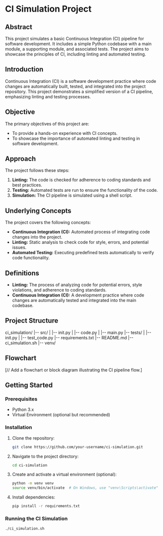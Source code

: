 # CI Simulation Project

## Abstract

This project simulates a basic Continuous Integration (CI) pipeline for software development. It includes a simple Python codebase with a main module, a supporting module, and associated tests. The project aims to showcase the principles of CI, including linting and automated testing.

## Introduction

Continuous Integration (CI) is a software development practice where code changes are automatically built, tested, and integrated into the project repository. This project demonstrates a simplified version of a CI pipeline, emphasizing linting and testing processes.

## Objective

The primary objectives of this project are:
- To provide a hands-on experience with CI concepts.
- To showcase the importance of automated linting and testing in software development.

## Approach

The project follows these steps:
1. **Linting:** The code is checked for adherence to coding standards and best practices.
2. **Testing:** Automated tests are run to ensure the functionality of the code.
3. **Simulation:** The CI pipeline is simulated using a shell script.

## Underlying Concepts

The project covers the following concepts:
- **Continuous Integration (CI):** Automated process of integrating code changes into the project.
- **Linting:** Static analysis to check code for style, errors, and potential issues.
- **Automated Testing:** Executing predefined tests automatically to verify code functionality.

## Definitions

- **Linting:** The process of analyzing code for potential errors, style violations, and adherence to coding standards.
- **Continuous Integration (CI):** A development practice where code changes are automatically tested and integrated into the main codebase.

## Project Structure

ci_simulation/
|-- src/
| |-- init.py
| |-- code.py
| |-- main.py
|-- tests/
| |-- init.py
| |-- test_code.py
|-- requirements.txt
|-- README.md
|-- ci_simulation.sh
|-- venv/


## Flowchart

[// Add a flowchart or block diagram illustrating the CI pipeline flow.]

## Getting Started

### Prerequisites

- Python 3.x
- Virtual Environment (optional but recommended)

### Installation

1. Clone the repository:

    ```bash
    git clone https://github.com/your-username/ci-simulation.git
    ```

2. Navigate to the project directory:

    ```bash
    cd ci-simulation
    ```

3. Create and activate a virtual environment (optional):

    ```bash
    python -m venv venv
    source venv/bin/activate  # On Windows, use "venv\Scripts\activate"
    ```

4. Install dependencies:

    ```bash
    pip install -r requirements.txt
    ```

### Running the CI Simulation

```bash
./ci_simulation.sh

